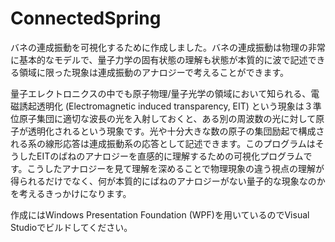 ConnectedSpring
===============

バネの連成振動を可視化するために作成しました。バネの連成振動は物理の非常に基本的なモデルで、量子力学の固有状態の理解も状態が本質的に波で記述できる領域に限った現象は連成振動のアナロジーで考えることができます。

量子エレクトロニクスの中でも原子物理/量子光学の領域において知られる、電磁誘起透明化 (Electromagnetic induced transparency, EIT) という現象は３準位原子集団に適切な波長の光を入射しておくと、ある別の周波数の光に対して原子が透明化されるという現象です。光や十分大きな数の原子の集団励起で構成される系の線形応答は連成振動系の応答として記述できます。このプログラムはそうしたEITのばねのアナロジーを直感的に理解するための可視化プログラムです。こうしたアナロジーを見て理解を深めることで物理現象の違う視点の理解が得られるだけでなく、何が本質的にばねのアナロジーがない量子的な現象なのかを考えるきっかけになります。

作成にはWindows Presentation Foundation (WPF)を用いているのでVisual Studioでビルドしてください。
